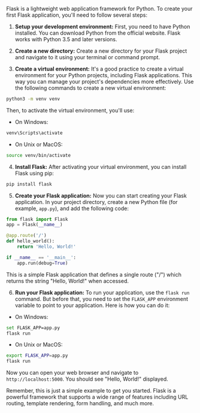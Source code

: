 Flask is a lightweight web application framework for Python. To create your first Flask application, you'll need to follow several steps:

1. **Setup your development environment:** First, you need to have Python installed. You can download Python from the official website. Flask works with Python 3.5 and later versions.

2. **Create a new directory:** Create a new directory for your Flask project and navigate to it using your terminal or command prompt.

3. **Create a virtual environment:** It's a good practice to create a virtual environment for your Python projects, including Flask applications. This way you can manage your project's dependencies more effectively. Use the following commands to create a new virtual environment:

```bash
python3 -m venv venv
```
Then, to activate the virtual environment, you'll use:

- On Windows:

```bash
venv\Scripts\activate
```

- On Unix or MacOS:

```bash
source venv/bin/activate
```

4. **Install Flask:** After activating your virtual environment, you can install Flask using pip:

```bash
pip install flask
```

5. **Create your Flask application:** Now you can start creating your Flask application. In your project directory, create a new Python file (for example, `app.py`), and add the following code:

```python
from flask import Flask
app = Flask(__name__)

@app.route('/')
def hello_world():
    return 'Hello, World!'

if __name__ == '__main__':
    app.run(debug=True)
```

This is a simple Flask application that defines a single route ("/") which returns the string "Hello, World!" when accessed.

6. **Run your Flask application:** To run your application, use the `flask run` command. But before that, you need to set the `FLASK_APP` environment variable to point to your application. Here is how you can do it:

- On Windows:

```bash
set FLASK_APP=app.py
flask run
```

- On Unix or MacOS:

```bash
export FLASK_APP=app.py
flask run
```

Now you can open your web browser and navigate to `http://localhost:5000`. You should see "Hello, World!" displayed.

Remember, this is just a simple example to get you started. Flask is a powerful framework that supports a wide range of features including URL routing, template rendering, form handling, and much more.